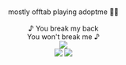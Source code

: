 <p align="center">

<br>
mostly offtab playing adoptme 🤤🤤
<br>
<br>
♪ You break my back 
<br>
You won't break me ♪
<br>
<img src="https://xyz.crd.co/assets/images/gallery07/258ed523.gif?v=de6feabd">
<br>
<img src="https://watermelon.crd.co/assets/images/gallery21/fe47a72d.gif?v=6332de85">
<img src="https://watermelon.crd.co/assets/images/gallery21/a65d0947.gif?v=6332de85">










<!--
**deathdelivery/deathdelivery** is a ✨ _special_ ✨ repository because its `README.md` (this file) appears on your GitHub profile.

Here are some ideas to get you started:

- 🔭 I’m currently working on ...
- 🌱 I’m currently learning ...
- 👯 I’m looking to collaborate on ...
- 🤔 I’m looking for help with ...
- 💬 Ask me about ...
- 📫 How to reach me: ...
- 😄 Pronouns: ...
- ⚡ Fun fact: ...
-->

